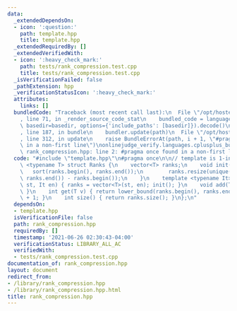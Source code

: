 ```yaml
---
data:
  _extendedDependsOn:
  - icon: ':question:'
    path: template.hpp
    title: template.hpp
  _extendedRequiredBy: []
  _extendedVerifiedWith:
  - icon: ':heavy_check_mark:'
    path: tests/rank_compression.test.cpp
    title: tests/rank_compression.test.cpp
  _isVerificationFailed: false
  _pathExtension: hpp
  _verificationStatusIcon: ':heavy_check_mark:'
  attributes:
    links: []
  bundledCode: "Traceback (most recent call last):\n  File \"/opt/hostedtoolcache/Python/3.9.5/x64/lib/python3.9/site-packages/onlinejudge_verify/documentation/build.py\"\
    , line 71, in _render_source_code_stat\n    bundled_code = language.bundle(stat.path,\
    \ basedir=basedir, options={'include_paths': [basedir]}).decode()\n  File \"/opt/hostedtoolcache/Python/3.9.5/x64/lib/python3.9/site-packages/onlinejudge_verify/languages/cplusplus.py\"\
    , line 187, in bundle\n    bundler.update(path)\n  File \"/opt/hostedtoolcache/Python/3.9.5/x64/lib/python3.9/site-packages/onlinejudge_verify/languages/cplusplus_bundle.py\"\
    , line 312, in update\n    raise BundleErrorAt(path, i + 1, \"#pragma once found\
    \ in a non-first line\")\nonlinejudge_verify.languages.cplusplus_bundle.BundleErrorAt:\
    \ rank_compression.hpp: line 2: #pragma once found in a non-first line\n"
  code: "#include \"template.hpp\"\n#pragma once\n\n// template is 1-indexed\ntemplate\
    \ <typename T> struct Ranks {\n    vector<T> ranks;\n    void init() {\n     \
    \   sort(ranks.begin(), ranks.end());\n        ranks.resize(unique(ranks.begin(),\
    \ ranks.end()) - ranks.begin());\n    }\n    template <typename It> void init(It\
    \ st, It en) { ranks = vector<T>(st, en); init(); }\n    void add(T v) { ranks.push_back(v);\
    \ }\n    int get(T v) { return lower_bound(ranks.begin(), ranks.end(), v) - ranks.begin()\
    \ + 1; }\n    int size() { return ranks.size(); }\n};\n"
  dependsOn:
  - template.hpp
  isVerificationFile: false
  path: rank_compression.hpp
  requiredBy: []
  timestamp: '2021-06-26 02:30:43-04:00'
  verificationStatus: LIBRARY_ALL_AC
  verifiedWith:
  - tests/rank_compression.test.cpp
documentation_of: rank_compression.hpp
layout: document
redirect_from:
- /library/rank_compression.hpp
- /library/rank_compression.hpp.html
title: rank_compression.hpp
---
```

